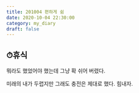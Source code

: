```yaml
---
title: 201004 편하게 쉼
date: 2020-10-04 22:30:00
category: my_diary
draft: false
---
```


## ⏱휴식

뭐라도 했었어야 했는데 그냥 확 쉬어 버렸다.

미래의 내가 두렵지만 그래도 충전은 제대로 했다. 힘내자.
